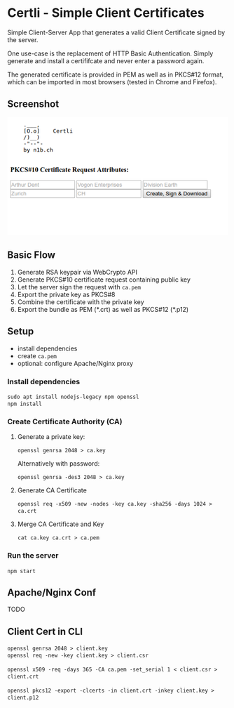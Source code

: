 # Certli - Simple Client Certificates

Simple Client-Server App that generates a valid Client Certificate signed by the server.

One use-case is the replacement of HTTP Basic Authentication. Simply generate and install a certififcate
and never enter a password again.

The generated certificate is provided in PEM as well as in PKCS#12 format, which can be imported in
most browsers (tested in Chrome and Firefox).

## Screenshot
![Alt text](screenie.png?raw=true "Screenie")

## Basic Flow
1. Generate RSA keypair via WebCrypto API
2. Generate PKCS#10 certificate request containing public key
3. Let the server sign the request with `ca.pem`
4. Export the private key as PKCS#8
5. Combine the certificate with the private key
6. Export the bundle as PEM (\*.crt) as well as PKCS#12 (\*.p12)

## Setup
- install dependencies
- create `ca.pem`
- optional: configure Apache/Nginx proxy

### Install dependencies
```
sudo apt install nodejs-legacy npm openssl
npm install
```

### Create Certificate Authority (CA)

1. Generate a private key:
   ```
   openssl genrsa 2048 > ca.key
   ```
   
   Alternatively with password:
   ```
   openssl genrsa -des3 2048 > ca.key
   ```
   
2. Generate CA Certificate
   ```
   openssl req -x509 -new -nodes -key ca.key -sha256 -days 1024 > ca.crt
   ```
   
3. Merge CA Certificate and Key
   ```
   cat ca.key ca.crt > ca.pem
   ```
   
### Run the server
```
npm start
```
   
## Apache/Nginx Conf

TODO


## Client Cert in CLI
```
openssl genrsa 2048 > client.key
openssl req -new -key client.key > client.csr

openssl x509 -req -days 365 -CA ca.pem -set_serial 1 < client.csr > client.crt

openssl pkcs12 -export -clcerts -in client.crt -inkey client.key > client.p12
```
